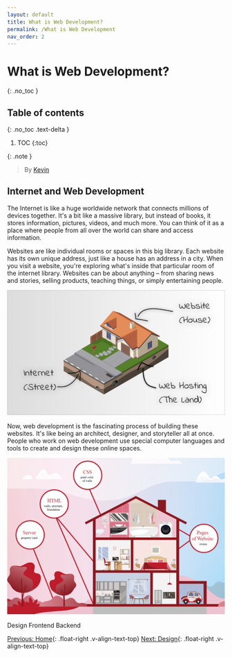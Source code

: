 ```yaml
---
layout: default
title: What is Web Development?
permalink: /What is Web Development
nav_order: 2
---
```

# What is Web Development?
{: .no_toc }

## Table of contents
{: .no_toc .text-delta }

1. TOC
{:toc}

{: .note }
> By [Kevin](https://www.linkedin.com/in/kevin-shin-373183188/)

## Internet and Web Development
The Internet is like a huge worldwide network that connects millions of devices together. It's a bit like a massive library, but instead of books, it stores information, pictures, videos, and much more. You can think of it as a place where people from all over the world can share and access information.

Websites are like individual rooms or spaces in this big library. Each website has its own unique address, just like a house has an address in a city. When you visit a website, you're exploring what's inside that particular room of the internet library. Websites can be about anything – from sharing news and stories, selling products, teaching things, or simply entertaining people.

![Website and Internet Analogy](source/assets/images/internet_website_analogy.jpg)

Now, web development is the fascinating process of building these websites. It's like being an architect, designer, and storyteller all at once. People who work on web development use special computer languages and tools to create and design these online spaces.

![Website and House with Tech](source/assets/images/website_house_tech_analogy.png)


Design
Frontend
Backend

[Previous: Home](){: .float-right .v-align-text-top}
[Next: Design](Design){: .float-right .v-align-text-top}

